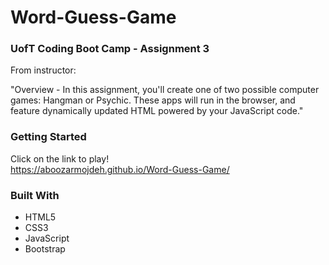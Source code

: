 # Word-Guess-Game

### UofT Coding Boot Camp - Assignment 3

From instructor: 

"Overview -
In this assignment, you'll create one of two possible computer games: Hangman or Psychic. These apps will run in the browser, and feature dynamically updated HTML powered by your JavaScript code."

### Getting Started

Click on the link to play!  
https://aboozarmojdeh.github.io/Word-Guess-Game/


### Built With

* HTML5
* CSS3
* JavaScript
* Bootstrap
